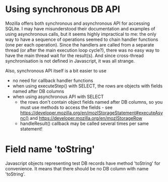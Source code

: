 

# Using synchronous DB API #
Mozilla offers both synchronous and asynchronous API for accessing SQLite. I may have misunderstood their documentation and examples of using asynchronous calls, but it seems highly impractical to me: the only way to have a sequence of operations seemed to chain handler functions (one per each operation). Since the handlers are called from a separate thread (or after the main execution loop cycle?), there was no easy way to have the main thread wait for the result(s). And since cross-thread synchronisation is not defined in Javascript, it was all strange.

Also, synchronous API itself is a bit easier to use
  * no need for callback handler functions
  * when using executeStep() with SELECT, the rows are objects with fields named after DB columns
  * when using asynchronous API with SELECT
    * the rows don't contain object fields named after DB columns, so you must use methods to access the fields - see https://developer.mozilla.org/en/mozIStorageStatement#executeAsync() and https://developer.mozilla.org/en/mozIStorageRow
    * handleResult() callback may be called several times per same statement!

# Field name 'toString' #
Javascript objects representing test DB records have method 'toString' for convenience. It means that there should be no DB column with name 'toString'.
